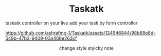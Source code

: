 <h1 align="center"> Taskatk </h1>

<p>taskatk controller on your live add your task by form controller</p>


https://github.com/ashrafmo-1/Taskatk/assets/124946844/98b88e8d-549b-47b3-9409-03a46be263cf


<p align="center">change style styicky note</p>
